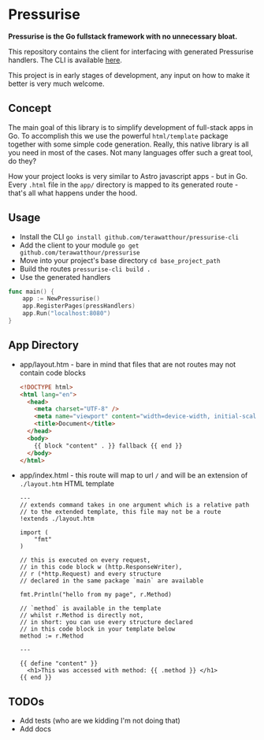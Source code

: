 # Pressurise

**Pressurise is the Go fullstack framework with no unnecessary bloat.**

This repository contains the client for interfacing with generated Pressurise handlers.
The CLI is available [here](https://github.com/terawatthour/pressurise-cli).

This project is in early stages of development, any input on how to make it better is very much welcome.

## Concept

The main goal of this library is to simplify development of full-stack apps
in Go. To accomplish this we use the powerful `html/template` package together
with some simple code generation. Really, this native library is all you need
in most of the cases. Not many languages offer such a great tool, do they?

How your project looks is very similar to Astro javascript apps - but in Go.
Every `.html` file in the `app/` directory is mapped to its generated route - that's all what happens under the hood.

## Usage

- Install the CLI `go install github.com/terawatthour/pressurise-cli`
- Add the client to your module `go get github.com/terawatthour/pressurise`
- Move into your project's base directory `cd base_project_path`
- Build the routes `pressurise-cli build .`
- Use the generated handlers

```go
func main() {
    app := NewPressurise()
    app.RegisterPages(pressHandlers)
    app.Run("localhost:8080")
}
```

## App Directory

- app/layout.htm - bare in mind that files that are not routes may not
  contain code blocks

  ```html
  <!DOCTYPE html>
  <html lang="en">
    <head>
      <meta charset="UTF-8" />
      <meta name="viewport" content="width=device-width, initial-scale=1.0" />
      <title>Document</title>
    </head>
    <body>
      {{ block "content" . }} fallback {{ end }}
    </body>
  </html>
  ```

- app/index.html - this route will map to url `/` and will be an extension of
  `./layout.htm` HTML template

  ```
  ---
  // extends command takes in one argument which is a relative path
  // to the extended template, this file may not be a route
  !extends ./layout.htm

  import (
      "fmt"
  )

  // this is executed on every request,
  // in this code block w (http.ResponseWriter),
  // r (*http.Request) and every structure
  // declared in the same package `main` are available

  fmt.Println("hello from my page", r.Method)

  // `method` is available in the template
  // whilst r.Method is directly not,
  // in short: you can use every structure declared
  // in this code block in your template below
  method := r.Method

  ---

  {{ define "content" }}
    <h1>This was accessed with method: {{ .method }} </h1>
  {{ end }}

  ```

## TODOs

- Add tests (who are we kidding I'm not doing that)
- Add docs
